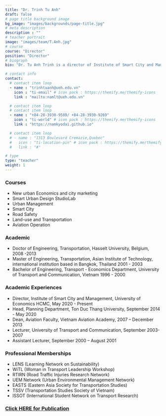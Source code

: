 ```yaml
---
title: "Dr. Trinh Tu Anh"
draft: false
# page title background image
bg_image: "images/backgrounds/page-title.jpg"
# meta description
description : ""
# teacher portrait
image: "images/team/T.Anh.jpg"
# course
course: "Director"
position: "Director"
# biograph
bio: "Dr. Tu Anh Trinh is a director of Institute of Smart City and Management (ISCM), University of Economics Ho Chi Minh since May 2020. She has built up the academic career as a lecturer and a dean in faculties of many national countries over 20 years. She is a guest lecturer, supervisor, reviewer for master and Phd students in international universities such as Trieste University, Hasselt University, Thammasat University, Handong Global University, etc. She is also a co-chair of the 1st International Conference on Sustainable Development Civil, Urban and Transportation Engineering (CUTE-2016), the 1st Aviation Future: Challenge and Solution 2020 (AFCS2020), and a key organizer and editor of the CUTE-2018. She has worked as a specialist and team leader in local and international research and projects on smart city, urban and transportation planning, road safety, project management, transport economics, public transport, aviation operation, and Social and Environment Impact Assessment (SEIA). She has published scientific papers on her fields in multiple journals and proceedings of academic and press conferences for her academic excellence."

# contact info
contact:
  # contact item loop
  - name : "trinhtuanh@ueh.edu.vn"
    icon : "ti-email" # icon pack : https://themify.me/themify-icons
    link : "mailto:namlt@ueh.edu.vn"

  # contact item loop
  # contact item loop
  - name : "+84-28-3930-9589/ +84-28-3930-9269"
    icon : "ti-world" # icon pack : https://themify.me/themify-icons
    link : "https://namkyodai.github.io"

  # contact item loop
  # - name : "1313 Boulevard Cremazie,Quebec"
  #   icon : "ti-location-pin" # icon pack : https://themify.me/themify-icons
  #   link : "#"

# type
type: "teacher"
weight: 1
---
```



### Courses
* New urban Economics and city marketing
* Smart Urban Design StudioLab
* Urban Management
* Smart City
* Road Safety
* Land-use and Transportation
* Aviation Operation


### Academic
* Doctor of Engineering, Transportation, Hasselt University, Belgium, 2008 -2013
* Master of Engineering, Transportation, Asian Institute of Technology, international institution based in Bangkok, Thailand 2001 - 2003
* Bachelor of Engineering, Transport - Economics Department, University of Transport and Communication, Vietnam 1996 - 2000

### Academic Experiences
* Director, Institute of Smart City and Management, University of Economics HCMC, May 2020 - Present
* Head, Planning Department, Ton Duc Thang University, September 2014 - May 2020
* Dean, Aviation Faculty, Vietnam Aviation Academy, 2007 – December 2013
* Lecturer, University of Transport and Communication, September 2003- 2007
* Assistant Lecturer, September 2000 – August 2001

### Professional Memberships

* LENS (Learning Network on Sustainability)
* WiTL (Woman in Transport Leadership Workshop)
* RTIRN (Road Traffic Injuries Research Network)
* UEM Network (Urban Environmental Management Network)
* EASTS (Eastern Asia Society for Transportation Studies)
* TSSV (Transportation Studies Society of Vietnam)
* ISSOT (International Student Network on Transport Research)

### [Click HERE for Publication](https://scholar.google.com.vn/citations?hl=en&user=aaTLa1UAAAAJ&view_op=list_works&sortby=pubdate)
